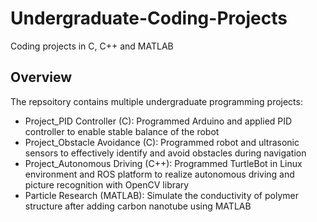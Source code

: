 # Undergraduate-Coding-Projects
Coding projects in C, C++ and MATLAB
## Overview
The repsoitory contains multiple undergraduate programming projects:
- Project_PID Controller (C): Programmed Arduino and applied PID controller to enable stable balance of the robot
- Project_Obstacle Avoidance (C): Programmed robot and ultrasonic sensors to effectively identify and avoid obstacles during navigation
- Project_Autonomous Driving (C++): Programmed TurtleBot in Linux environment and ROS platform to realize autonomous driving and picture recognition with OpenCV library
- Particle Research (MATLAB): Simulate the conductivity of polymer structure after adding carbon nanotube using MATLAB
